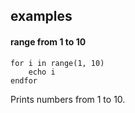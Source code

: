 ## examples

#### range from 1 to 10

```
for i in range(1, 10)
	echo i
endfor
```

Prints numbers from 1 to 10.

